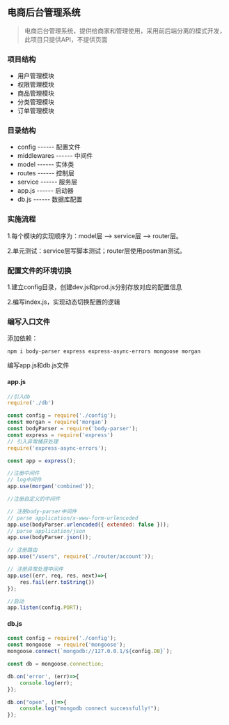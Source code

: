 ## 电商后台管理系统

> 电商后台管理系统，提供给商家和管理使用，采用前后端分离的模式开发，此项目只提供API，不提供页面

### 项目结构

- 用户管理模块
- 权限管理模块
- 商品管理模块
- 分类管理模块
- 订单管理模块

### 目录结构

- config	------ 配置文件
- middlewares	    ------ 中间件
- model     ------ 实体类
- routes     ------ 控制层
- service     ------ 服务层
- app.js     ------ 启动器
- db.js     ------ 数据库配置

### 实施流程

1.每个模块的实现顺序为：model层 --> service层 --> router层。

2.单元测试：service层写脚本测试；router层使用postman测试。

### 配置文件的环境切换

1.建立config目录，创建dev.js和prod.js分别存放对应的配置信息

2.编写index.js，实现动态切换配置的逻辑

### 编写入口文件

添加依赖：

```shell
npm i body-parser express express-async-errors mongoose morgan
```

编写app.js和db.js文件

#### app.js

```js
//引入db
require('./db')

const config = require('./config');
const morgan = require('morgan')
const bodyParser = require('body-parser');
const express = require('express')
// 引入异常捕获处理
require('express-async-errors');

const app = express();

//注册中间件
// log中间件
app.use(morgan('combined'));

//注册自定义的中间件

// 注册body-parser中间件
// parse application/x-www-form-urlencoded
app.use(bodyParser.urlencoded({ extended: false }));
// parse application/json
app.use(bodyParser.json());

// 注册路由
app.use("/users", require('./router/account'));

// 注册异常处理中间件
app.use((err, req, res, next)=>{
    res.fail(err.toString())
});

//启动
app.listen(config.PORT);
```

#### db.js

```js
const config = require('./config');
const mongoose  = require('mongoose');
mongoose.connect(`mongodb://127.0.0.1/${config.DB}`);

const db = mongoose.connection;

db.on('error', (err)=>{
    console.log(err);
});

db.on("open", ()=>{
    console.log("mongodb connect successfully!");
});
```

